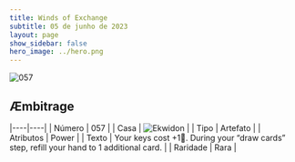 ```yaml
---
title: Winds of Exchange
subtitle: 05 de junho de 2023
layout: page
show_sidebar: false
hero_image: ../hero.png
---
```


![057](https://mastervault-storage-prod.s3.amazonaws.com/media/card_front/en/600_057_491a7b93b723_en.png)


## Æmbitrage

|----|----|
| Número | 057 |
| Casa | ![Ekwidon](https://archonarcana.com/images/thumb/3/31/Ekwidon.png/25px-Ekwidon.png "Ekwidon") |
| Tipo | Artefato |
| Atributos | Power |
| Texto | Your keys cost +1.  During your “draw cards” step, refill your hand to 1 additional card.  |
| Raridade | Rara |
